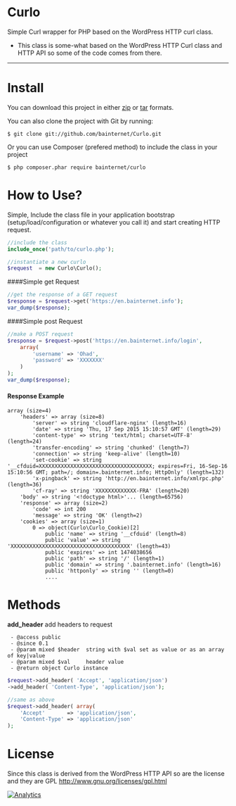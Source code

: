Curlo
=========
Simple Curl wrapper for PHP based on the WordPress HTTP curl class.

*  This class is some-what based on the WordPress HTTP Curl class and HTTP API so some of the code comes from there.

----------

Install
========
You can download this project in either [zip][1] or [tar][2] formats.

You can also clone the project with Git by running:

    $ git clone git://github.com/bainternet/Curlo.git

Or you can use Composer (prefered method) to include the class in your project

    $ php composer.phar require bainternet/curlo

How to Use?
=====

Simple, Include the class file in your application bootstrap (setup/load/configuration or whatever you call it) and start creating HTTP request.

```PHP
//include the class
include_once('path/to/curlo.php');

//instantiate a new curlo
$request  = new Curlo\Curlo();
```
####Simple get Request
```PHP
//get the response of a GET request
$response = $request->get('https://en.bainternet.info');
var_dump($response);
```
####Simple post Request
```PHP
//make a POST request
$response = $request->post('https://en.bainternet.info/login', 
	array(
		'username' => 'Ohad', 
		'password' => 'XXXXXXX'
	)
);
var_dump($response);
```

#### Response Example
```DUMP
array (size=4)
	'headers' => array (size=8)
		'server' => string 'cloudflare-nginx' (length=16)
		'date' => string 'Thu, 17 Sep 2015 15:10:57 GMT' (length=29)
		'content-type' => string 'text/html; charset=UTF-8' (length=24)
		'transfer-encoding' => string 'chunked' (length=7)
		'connection' => string 'keep-alive' (length=10)
		'set-cookie' => string '__cfduid=XXXXXXXXXXXXXXXXXXXXXXXXXXXXXXXXXXXX; expires=Fri, 16-Sep-16 15:10:56 GMT; path=/; domain=.bainternet.info; HttpOnly' (length=132)
		'x-pingback' => string 'http://en.bainternet.info/xmlrpc.php' (length=36)
		'cf-ray' => string 'XXXXXXXXXXXXX-FRA' (length=20)
	'body' => string '<!doctype html>'... (length=65756)
	'response' => array (size=2)
		'code' => int 200
		'message' => string 'OK' (length=2)
	'cookies' => array (size=1)
		0 => object(Curlo\Curlo_Cookie)[2]
			public 'name' => string '__cfduid' (length=8)
			public 'value' => string 'XXXXXXXXXXXXXXXXXXXXXXXXXXXXXXXXXXXXXX' (length=43)
			public 'expires' => int 1474038656
			public 'path' => string '/' (length=1)
			public 'domain' => string '.bainternet.info' (length=16)
			public 'httponly' => string '' (length=0)
			....
```



Methods
=======

**add_header** add headers to request

     - @access public
     - @since 0.1
     - @param mixed $header  string with $val set as value or as an array of key|value
	 - @param mixed $val     header value
	 - @return object Curlo instance
```PHP
$request->add_header( 'Accept', 'application/json')
->add_header( 'Content-Type', 'application/json');

//same as above
$request->add_header( array( 
	'Accept'       => 'application/json',
	'Content-Type' => 'application/json'
);
```


License
=======

Since this class is derived from the WordPress HTTP API so are the license and they are GPL http://www.gnu.org/licenses/gpl.html

  [1]: https://github.com/bainternet/Curlo/zipball/master
  [2]: https://github.com/bainternet/Curlo/tarball/master
  [3]: https://github.com/bainternet/Curlo
[![Analytics](https://ga-beacon.appspot.com/UA-50573135-9/Curlo/main)](https://github.com/bainternet/Curlo)